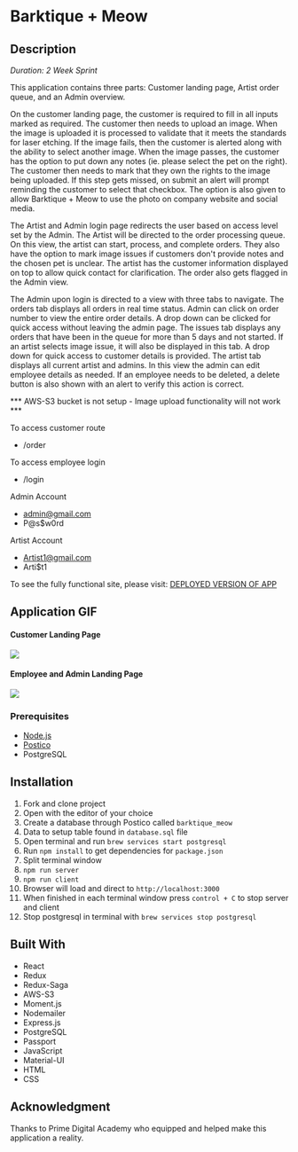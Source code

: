 # Barktique + Meow

## Description
_Duration: 2 Week Sprint_

This application contains three parts: Customer landing page, Artist order queue, and an Admin overview.

On the customer landing page, the customer is required to fill in all inputs marked as required. The customer then needs to upload an image. When the image is uploaded it is processed to validate that it meets the standards for laser etching. If the image fails, then the customer is alerted along with the ability to select another image. When the image passes, the customer has the option to put down any notes (ie. please select the pet on the right). The customer then needs to mark that they own the rights to the image being uploaded. If this step gets missed, on submit an alert will prompt reminding the customer to select that checkbox. The option is also given to allow Barktique + Meow to use the photo on company website and social media.

The Artist and Admin login page redirects the user based on access level set by the Admin. The Artist will be directed to the order processing queue. On this view, the artist can start, process, and complete orders. They also have the option to mark image issues if customers don't provide notes and the chosen pet is unclear. The artist has the customer information displayed on top to allow quick contact for clarification. The order also gets flagged in the Admin view.

The Admin upon login is directed to a view with three tabs to navigate. The orders tab displays all orders in real time status. Admin can click on order number to view the entire order details. A drop down can be clicked for quick access without leaving the admin page. The issues tab displays any orders that have been in the queue for more than 5 days and not started. If an artist selects image issue, it will also be displayed in this tab. A drop down for quick access to customer details is provided. The artist tab displays all current artist and admins. In this view the admin can edit employee details as needed. If an employee needs to be deleted, a delete button is also shown with an alert to verify this action is correct. 

*** AWS-S3 bucket is not setup - Image upload functionality will not work ***

To access customer route
- /order

To access employee login
- /login

Admin Account
- admin@gmail.com
- P@s$w0rd

Artist Account
- Artist1@gmail.com
- Arti$t1

To see the fully functional site, please visit: [DEPLOYED VERSION OF APP](https://tranquil-anchorage-97101.herokuapp.com/#/login)

## Application GIF

#### Customer Landing Page

![](customer-frontend.gif)
#### Employee and Admin Landing Page

![](employee-frontend.gif)
### Prerequisites

- [Node.js](https://nodejs.org/en/)
- [Postico](https://eggerapps.at/postico/)
- PostgreSQL

## Installation

1. Fork and clone project
2. Open with the editor of your choice
3. Create a database through Postico called `barktique_meow`
4. Data to setup table found in `database.sql` file
5. Open terminal and run `brew services start postgresql`
6. Run `npm install` to get dependencies for `package.json`
7. Split terminal window
8. `npm run server`
9. `npm run client`
10. Browser will load and direct to `http://localhost:3000`
11. When finished in each terminal window press `control + C` to stop server and client
12. Stop postgresql in terminal with `brew services stop postgresql`

## Built With

- React
- Redux
- Redux-Saga
- AWS-S3
- Moment.js
- Nodemailer
- Express.js
- PostgreSQL
- Passport
- JavaScript
- Material-UI
- HTML
- CSS

## Acknowledgment

Thanks to Prime Digital Academy who equipped and helped make this application a reality.